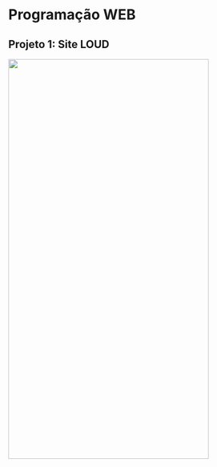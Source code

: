 # Programação WEB

## Projeto 1: Site LOUD

<img src="https://github.com/oJoaoLucas/programacaoweb1/blob/93da85a12be31b69f8bc88a920112a72901d116c/PW1/AULA%205%202.0/site%20loud_aula5.png" width="400" height="800"> 








